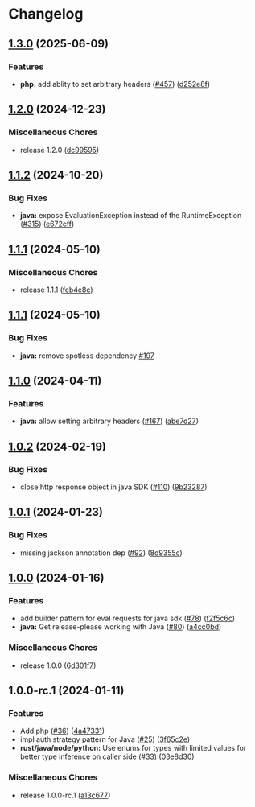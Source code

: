 # Changelog

## [1.3.0](https://github.com/flipt-io/flipt-server-sdks/compare/flipt-java-v1.2.0...flipt-java-v1.3.0) (2025-06-09)


### Features

* **php:** add ablity to set arbitrary headers ([#457](https://github.com/flipt-io/flipt-server-sdks/issues/457)) ([d252e8f](https://github.com/flipt-io/flipt-server-sdks/commit/d252e8f67895bf4ba1778d46f855c0a915fa024a))

## [1.2.0](https://github.com/flipt-io/flipt-server-sdks/compare/flipt-java-v1.1.2...flipt-java-v1.2.0) (2024-12-23)

### Miscellaneous Chores

- release 1.2.0 ([dc99595](https://github.com/flipt-io/flipt-server-sdks/commit/dc99595e8c5de48d2a757e69cf4c9fa9b4d74977))

## [1.1.2](https://github.com/flipt-io/flipt-server-sdks/compare/flipt-java-v1.1.1...flipt-java-v1.1.2) (2024-10-20)

### Bug Fixes

- **java:** expose EvaluationException instead of the RuntimeException ([#315](https://github.com/flipt-io/flipt-server-sdks/issues/315)) ([e672cff](https://github.com/flipt-io/flipt-server-sdks/commit/e672cffe84b0d7c6ef8d9df5edc894b14696165d))

## [1.1.1](https://github.com/flipt-io/flipt-server-sdks/compare/flipt-java-v1.1.0...flipt-java-v1.1.1) (2024-05-10)

### Miscellaneous Chores

- release 1.1.1 ([feb4c8c](https://github.com/flipt-io/flipt-server-sdks/commit/feb4c8c4147c8e4b6adf07a02220e71193631d78))

## [1.1.1](https://github.com/flipt-io/flipt-server-sdks/compare/flipt-java-v1.1.0...flipt-java-v1.1.1) (2024-05-10)

### Bug Fixes

- **java:** remove spotless dependency [#197](https://github.com/flipt-io/flipt-server-sdks/pull/197)

## [1.1.0](https://github.com/flipt-io/flipt-server-sdks/compare/flipt-java-v1.0.2...flipt-java-v1.1.0) (2024-04-11)

### Features

- **java:** allow setting arbitrary headers ([#167](https://github.com/flipt-io/flipt-server-sdks/issues/167)) ([abe7d27](https://github.com/flipt-io/flipt-server-sdks/commit/abe7d27185bcdbc495903efcfdb9d633c3dc738f))

## [1.0.2](https://github.com/flipt-io/flipt-server-sdks/compare/flipt-java-v1.0.1...flipt-java-v1.0.2) (2024-02-19)

### Bug Fixes

- close http response object in java SDK ([#110](https://github.com/flipt-io/flipt-server-sdks/issues/110)) ([9b23287](https://github.com/flipt-io/flipt-server-sdks/commit/9b2328781f4c9fdf41e78219baff807916a0c4df))

## [1.0.1](https://github.com/flipt-io/flipt-server-sdks/compare/flipt-java-v1.0.0...flipt-java-v1.0.1) (2024-01-23)

### Bug Fixes

- missing jackson annotation dep ([#92](https://github.com/flipt-io/flipt-server-sdks/issues/92)) ([8d9355c](https://github.com/flipt-io/flipt-server-sdks/commit/8d9355c0dc58265ecec46d72b8b1fb3f01a2e9d6))

## [1.0.0](https://github.com/flipt-io/flipt-server-sdks/compare/flipt-java-v1.0.0-rc.2...flipt-java-v1.0.0) (2024-01-16)

### Features

- add builder pattern for eval requests for java sdk ([#78](https://github.com/flipt-io/flipt-server-sdks/issues/78)) ([f2f5c6c](https://github.com/flipt-io/flipt-server-sdks/commit/f2f5c6c237a9b112c3df36ab54601fc007c9e7eb))
- **java:** Get release-please working with Java ([#80](https://github.com/flipt-io/flipt-server-sdks/issues/80)) ([a4cc0bd](https://github.com/flipt-io/flipt-server-sdks/commit/a4cc0bd68b7e9c9ff4075b323a9c96c02d7274dd))

### Miscellaneous Chores

- release 1.0.0 ([6d301f7](https://github.com/flipt-io/flipt-server-sdks/commit/6d301f71ff2059748ac2c6899aa10b1cd275b50d))

## 1.0.0-rc.1 (2024-01-11)

### Features

- Add php ([#36](https://github.com/flipt-io/flipt-server-sdks/issues/36)) ([4a47331](https://github.com/flipt-io/flipt-server-sdks/commit/4a47331b0da56e55f0e31b312cffbe0e10248229))
- impl auth strategy pattern for Java ([#25](https://github.com/flipt-io/flipt-server-sdks/issues/25)) ([3f65c2e](https://github.com/flipt-io/flipt-server-sdks/commit/3f65c2ecab54df3e400b761f9030e8e0666d9a4f))
- **rust/java/node/python:** Use enums for types with limited values for better type inference on caller side ([#33](https://github.com/flipt-io/flipt-server-sdks/issues/33)) ([03e8d30](https://github.com/flipt-io/flipt-server-sdks/commit/03e8d30f3421f48a5d320bed922b0a589c58aa59))

### Miscellaneous Chores

- release 1.0.0-rc.1 ([a13c677](https://github.com/flipt-io/flipt-server-sdks/commit/a13c6774c6a6c1c125e299ce0ec4267ed2bbb4cf))

